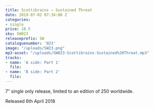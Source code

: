 ```yaml
---
title: Scottibrains – Sustained Threat
date: 2019-07-02 07:34:00 Z
categories:
- single
price: 10.5
sku: SW023
releaseprefix: SW
cataloguenumber: '023'
image: "/uploads/SW23.png"
mp3-asset: "/uploads/SW023-Scottibrains-Sustained%20Threat.mp3"
tracks:
- name: 'A side: Part 1'
  file: 
- name: 'B side: Part 2'
  file: 
---
```


7″ single only release, limited to an edition of 250 worldwide.

Released 6th April 2018